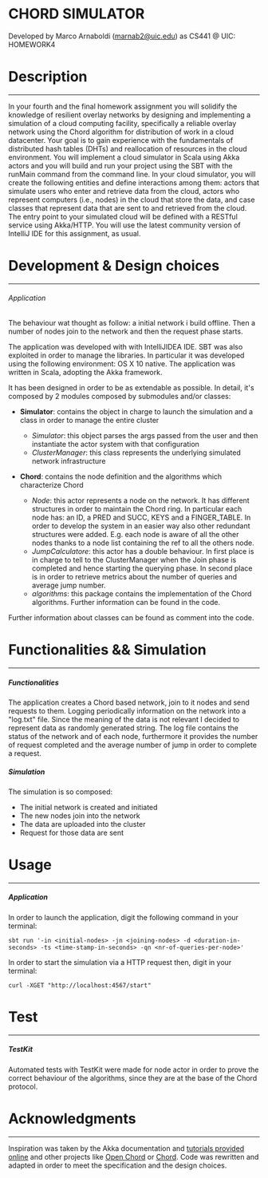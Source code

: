 CHORD SIMULATOR
======================
Developed by Marco Arnaboldi (marnab2@uic.edu) as CS441 @ UIC: HOMEWORK4

# Description
--------------------
In your fourth and the final homework assignment you will solidify the knowledge of resilient overlay networks by designing and implementing a simulation of a cloud computing facility, specifically a reliable overlay network using the Chord algorithm for distribution of work in a cloud datacenter. Your goal is to gain experience with the fundamentals of distributed hash tables (DHTs) and reallocation of resources in the cloud environment. You will implement a cloud simulator in Scala using Akka actors and you will build and run your project using the SBT with the runMain command from the command line. In your cloud simulator, you will create the following entities and define interactions among them: actors that simulate users who enter and retrieve data from the cloud, actors who represent computers (i.e., nodes) in the cloud that store the data, and case classes that represent data that are sent to and retrieved from the cloud. The entry point to your simulated cloud will be defined with a RESTful service using Akka/HTTP. You will use the latest community version of IntelliJ IDE for this assignment, as usual.

# Development & Design choices
-----------------

###### Application
The behaviour wat thought as follow: a initial network i build offline. Then a number of nodes join to the network and then the request phase starts.

The application was developed with with IntelliJIDEA IDE. SBT was also exploited in order to manage the libraries. In particular it was developed using the following environment: OS X 10 native.
The application was written in Scala, adopting the Akka framework.

It has been designed in order to be as extendable as possible. In detail, it's composed by 2 modules composed by submodules and/or classes:

+ **Simulator**: contains the object in charge to launch the simulation and a class in order to manage the entire cluster
    + *Simulator*: this object parses the args passed from the user and then instantiate the actor system with that configuration
    + *ClusterManager*: this class represents the underlying simulated network infrastructure
    
+ **Chord**: contains the node definition and the algorithms which characterize Chord
    + *Node*: this actor represents a node on the network. It has different structures in order to maintain the Chord ring. In particular each node has: an ID, a PRED and SUCC, KEYS and a FINGER_TABLE. In order to develop the system in an easier way also other redundant structures were added. E.g. each node is aware of all the other nodes thanks to a node list containing the ref to all the others node.
    + *JumpCalculatore*: this actor has a double behaviour. In first place is in charge to tell to the ClusterManager when the Join phase is completed and hence starting the querying phase. In second place is in order to retrieve metrics about the number of queries and average jump number.
    + *algorithms*: this package contains the implementation of the Chord algorithms. Further information can be found in the code.
  
Further information about classes can be found as comment into the code.

# Functionalities && Simulation
----------------

##### Functionalities 

The application creates a Chord based network, join to it nodes and send requests to them. Logging periodically information on the network into a "log.txt" file.
Since the meaning of the data is not relevant I decided to represent data as randomly generated string.
The log file contains the status of the network and of each node, furthermore it provides the number of request completed and the average number of jump in order to complete a request.

##### Simulation
The simulation is so composed: 
    
+ The initial network is created and initiated
+ The new nodes join into the network
+ The data are uploaded into the cluster
+ Request for those data are sent

# Usage
----------------

##### Application

In order to launch the application, digit the following command in your terminal:

`sbt run '-in <initial-nodes> -jn <joining-nodes> -d <duration-in-seconds> -ts <time-stamp-in-seconds> -qn <nr-of-queries-per-node>'`

In order to start the simulation via a HTTP request then, digit in your terminal:

`curl -XGET "http://localhost:4567/start"`
                        

# Test
----------------
##### TestKit
Automated tests with TestKit were made for node actor in order to prove the correct behaviour of the algorithms, since they are at the base of the Chord protocol. 



# Acknowledgments
---------------
Inspiration was taken by the Akka documentation and [tutorials provided online](https://www.youtube.com/watch?v=imNYRPO74R8) and other projects like [Open Chord](https://github.com/allenfromu/Open-Chord-Scala) or [Chord](https://github.com/nikhiltiware/Chord-Network-Protocol-Simulation). Code was rewritten and adapted in order to meet the specification and the design choices.
